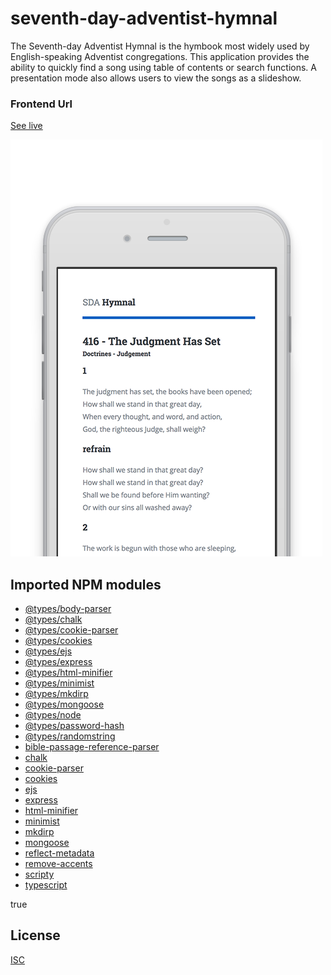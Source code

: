 # seventh-day-adventist-hymnal
The Seventh-day Adventist Hymnal is the hymbook most widely used by English-speaking Adventist congregations. This application provides the ability to quickly find a song using table of contents or search functions. A presentation mode also allows users to view the songs as a slideshow.

### Frontend Url
[See live](https://apps.wspecs.com/sdah/)

[![Preview seventh-day-adventist-hymnal](public/img/showcase.png)](https://apps.wspecs.com/sdah/)

## Imported NPM modules

* [@types/body-parser](https://www.npmjs.com/package/@types/body-parser) 
* [@types/chalk](https://www.npmjs.com/package/@types/chalk) 
* [@types/cookie-parser](https://www.npmjs.com/package/@types/cookie-parser) 
* [@types/cookies](https://www.npmjs.com/package/@types/cookies) 
* [@types/ejs](https://www.npmjs.com/package/@types/ejs) 
* [@types/express](https://www.npmjs.com/package/@types/express) 
* [@types/html-minifier](https://www.npmjs.com/package/@types/html-minifier) 
* [@types/minimist](https://www.npmjs.com/package/@types/minimist) 
* [@types/mkdirp](https://www.npmjs.com/package/@types/mkdirp) 
* [@types/mongoose](https://www.npmjs.com/package/@types/mongoose) 
* [@types/node](https://www.npmjs.com/package/@types/node) 
* [@types/password-hash](https://www.npmjs.com/package/@types/password-hash) 
* [@types/randomstring](https://www.npmjs.com/package/@types/randomstring) 
* [bible-passage-reference-parser](https://www.npmjs.com/package/bible-passage-reference-parser) 
* [chalk](https://www.npmjs.com/package/chalk) 
* [cookie-parser](https://www.npmjs.com/package/cookie-parser) 
* [cookies](https://www.npmjs.com/package/cookies) 
* [ejs](https://www.npmjs.com/package/ejs) 
* [express](https://www.npmjs.com/package/express) 
* [html-minifier](https://www.npmjs.com/package/html-minifier) 
* [minimist](https://www.npmjs.com/package/minimist) 
* [mkdirp](https://www.npmjs.com/package/mkdirp) 
* [mongoose](https://www.npmjs.com/package/mongoose) 
* [reflect-metadata](https://www.npmjs.com/package/reflect-metadata) 
* [remove-accents](https://www.npmjs.com/package/remove-accents) 
* [scripty](https://www.npmjs.com/package/scripty) 
* [typescript](https://www.npmjs.com/package/typescript) 

true

## License
[ISC](LICENSE)
